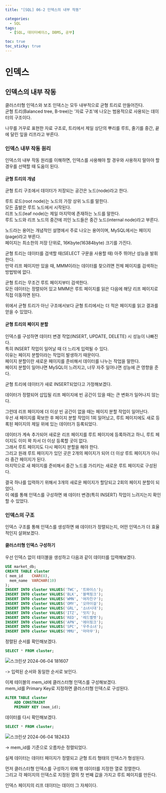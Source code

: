 ```yaml
---
title: "[SQL] 06-2 인덱스의 내부 작동"

categories: 
  - SQL
tags:
  - [SQL, 데이터베이스, DBMS, 공부]

toc: true
toc_sticky: true
---
```


# 인덱스

## 인덱스의 내부 작동

클러스터형 인덱스와 보조 인덱스는 모두 내부적으로 균형 트리로 만들어진다. <br> 균형 트리(Balanced tree, B-tree)는 '자료 구조'에 나오는 범용적으로 사용되는 데이터의 구조이다.

나무를 거꾸로 표현한 자료 구조로, 트리에서 제일 상단의 뿌리를 루트, 줄기를 중간, 끝에 달린 잎을 리프라고 부른다.


### 인덱스 내부 작동 원리

인덱스의 내부 작동 원리를 이해하면, 인덱스를 사용해야 할 경우와 사용하지 말아야 할 경우를 선택할 때 도움이 된다.


#### 균형 트리의 개념

균형 트리 구조에서 데이터가 저장되는 공간은 노드(node)라고 한다.

루트 로드(root node)는 노드의 가장 상위 노드를 말한다. <br> 모든 출발은 루트 노드에서 시작된다. <br> 리프 노드(leaf node)는 제일 마지막에 존재하는 노드를 말한다. <br> 루트 노드와 리프 노드의 중간에 끼인 노드들은 중간 노드(internal node)라고 부른다.

노드라는 용어는 개념적인 설명에서 주로 나오는 용어이며, MySQL에서는 페이지(page)라고 부른다. <br> 페이지는 최소한의 저장 단위로, 16Kbyte(16384byte) 크기를 가진다.

균형 트리는 데이터를 검색할 때(SELECT 구문을 사용할 때) 아주 뛰어난 성능을 발휘한다. <BR> 만약 리프 페이지만 있을 때,  MMM이라는 데이터를 찾으려면 전체 페이지를 검색하는 방법밖에 없다.

균형 트리는 무조건 루트 페이지부터 검색한다. <BR> 모든 데이터는 정렬되어 있고 MMM은 루트 페이지를 읽은 다음에 해당 리프 페이지로 직접 이동하면 된다. 

위에서 균형 트리가 아닌 구조에서보다 균형 트리에서는 더 적은 페이지를 읽고 결과를 얻을 수 있었다.


#### 균형 트리의 페이지 분할

인덱스를 구성하면 데이터 변경 작업(INSERT, UPDATE, DELETE) 시 성능이 나빠진다. <BR> 특히 INSERT 작업이 일어날 때 더 느리게 입력될 수 있다. <BR> 이유는 페이지 분할이라는 작업이 발생하기 때문이다. <BR> 페이지 분할이란 새로운 페이지를 준비해서 데이터를 나누는 작업을 말한다. <BR> 페이지 분할이 일어나면 MySQL이 느려지고, 너무 자주 일어나면 성능에 큰 영향을 준다.

균형 트리에 데이터가 새로 INSERT되었다고 가정해보겠다.

데이터가 정렬되어 삽입될 리프 페이지에 빈 공간이 있을 때는 큰 변화가 일어나지 않는다.

그런데 리프 페이지에 더 이상 빈 공간이 없을 때는 페이지 분할 작업이 일어난다. <BR> 우선 새 페이지를 확보한 후 페이지 분할 작업이 1회 일어났고, 루트 페이지에도 새로 등록된 페이지의 제일 위에 있는 데이터가 등록되었다.

데이터가 계속 추가되어 새로운 리프 페이지를 루트 페이지에 등록하려고 하니, 루트 페이지도 이미 꽉 차서 더 이상 등록할 곳이 없다. <BR> 그래서 루트 페이지도 다시 페이지 분할을 해야 한다. <BR> 그리고 원래 루트 페이지가 있던 곳은 2개의 페이지가 되어 더 이상 루트 페이지가 아니라 중간 페이지가 된다. <BR> 마지막으로 새 페이지를 준비해서 중간 노드를 가리키는 새로운 루트 페이지로 구성된다.

결국 하나를 입력하기 위해서 3개의 새로운 페이지가 할당되고 2회의 페이지 분할이 되었다. <BR> 이 예를 통해 인덱스를 구성하면 왜 데이터 변경(특히 INSERT) 작업이 느려지는지 확인할 수 있었다.


### 인덱스의 구조

인덱스 구조를 통해 인덱스를 생성하면 왜 데이터가 정렬되는지, 어떤 인덱스가 더 효율적인지 살펴보겠다.


#### 클러스터형 인덱스 구성하기

우선 인덱스 없이 테이블을 생성하고 다음과 같이 데이터를 입력해보겠다.

```SQL
USE market_db;
CREATE TABLE cluster
( mem_id    CHAR(8),
  mem_name  VARCHAR(10)
);
INSERT INTO cluster VALUES('TWC', '트와이스');
INSERT INTO cluster VALUES('BLK', '블랙핑크');
INSERT INTO cluster VALUES('WMN', '여자친구');
INSERT INTO cluster VALUES('OMY', '오마이걸');
INSERT INTO cluster VALUES('GRL', '소녀시대');
INSERT INTO cluster VALUES('ITZ', '잇지');
INSERT INTO cluster VALUES('RED', '레드벨벳');
INSERT INTO cluster VALUES('APN', '에이핑크');
INSERT INTO cluster VALUES('SPC', '우주소녀');
INSERT INTO cluster VALUES('MMU', '마마무');
```

정렬된 순서를 확인해보겠다.

```SQL
SELECT * FROM cluster;
```

![스크린샷 2024-06-04 181607](https://github.com/gsh06169/gsh06169/assets/150469460/5d2edc0c-a9cb-4c90-a2a8-32f21af3da85)

-> 입력된 순서와 동일한 순서로 보인다.

이제 테이블의 mem_id에 클러스터형 인덱스를 구성해보겠다. <br> mem_id를 Primary Key로 지정하면 클러스터형 인덱스로 구성된다.

```sql
ALTER TABLE cluster
    ADD CONSTRAINT
    PRIMARY KEY (mem_id);
```

데이터를 다시 확인해보겠다.

```SQL
SELECT * FROM cluster;
```

![스크린샷 2024-06-04 182433](https://github.com/gsh06169/gsh06169/assets/150469460/6626c2f1-1c3b-43eb-a7c7-d4b91fed6899)

-> mem_id를 기준으로 오름차순 정렬되었다.

실제 데이터는 데이터 페이지가 정렬되고 균형 트리 형태의 인덱스가 형성된다.

먼저 클러스터형 인덱스를 구성하기 위해 행 데이터를 지정한 열로 정렬한다. <br> 그리고 각 페이지의 인덱스로 지정된 열의 첫 번째 값을 가지고 루트 페이지를 만든다.

인덱스 페이지의 리프 데이터는 데이터 그 자체이다.

